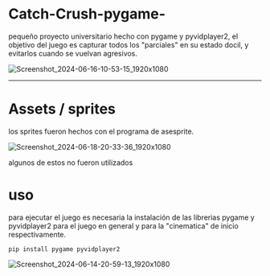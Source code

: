 # Catch-Crush-pygame-
pequeño proyecto universitario hecho con pygame y pyvidplayer2, el objetivo del juego
es capturar todos los "parciales" en su estado docil, y evitarlos cuando se vuelvan agresivos.

![Screenshot_2024-06-16-10-53-15_1920x1080](https://github.com/user-attachments/assets/722d063c-fc47-4470-bd96-1a4926d124fd)


---

# Assets / sprites

los sprites fueron hechos con el programa de asesprite.

![Screenshot_2024-06-18-20-33-36_1920x1080](https://github.com/user-attachments/assets/3b94a6b5-439a-4f22-8c6a-6c76f4281c0e)


algunos de estos no fueron utilizados

# uso

para ejecutar el juego es necesaria la instalación de las librerias pygame y pyvidplayer2 para el juego en general y para la
"cinematica" de inicio respectivamente.

```
pip install pygame pyvidplayer2
```

![Screenshot_2024-06-14-20-59-13_1920x1080](https://github.com/user-attachments/assets/938df107-0a91-41bd-9d00-0934d80cab14)
